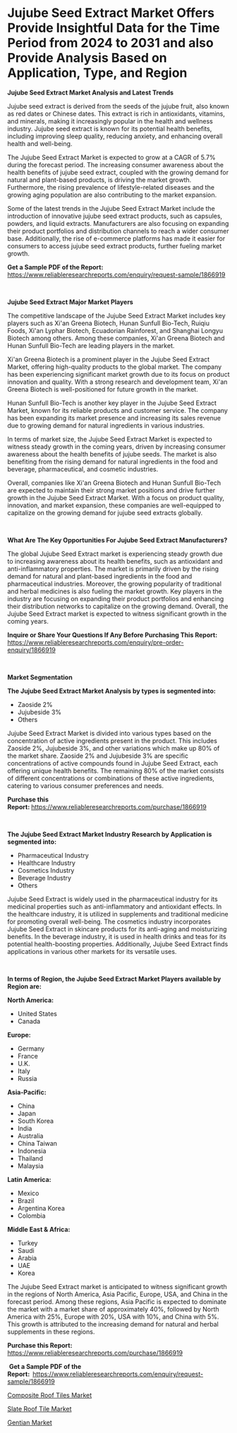 <p><h1>Jujube Seed Extract Market Offers Provide Insightful Data for the Time Period from 2024 to 2031 and also Provide Analysis Based on Application, Type, and Region</h1></p><p><strong>Jujube Seed Extract Market Analysis and Latest Trends</strong></p>
<p><p>Jujube seed extract is derived from the seeds of the jujube fruit, also known as red dates or Chinese dates. This extract is rich in antioxidants, vitamins, and minerals, making it increasingly popular in the health and wellness industry. Jujube seed extract is known for its potential health benefits, including improving sleep quality, reducing anxiety, and enhancing overall health and well-being.</p><p>The Jujube Seed Extract Market is expected to grow at a CAGR of 5.7% during the forecast period. The increasing consumer awareness about the health benefits of jujube seed extract, coupled with the growing demand for natural and plant-based products, is driving the market growth. Furthermore, the rising prevalence of lifestyle-related diseases and the growing aging population are also contributing to the market expansion.</p><p>Some of the latest trends in the Jujube Seed Extract Market include the introduction of innovative jujube seed extract products, such as capsules, powders, and liquid extracts. Manufacturers are also focusing on expanding their product portfolios and distribution channels to reach a wider consumer base. Additionally, the rise of e-commerce platforms has made it easier for consumers to access jujube seed extract products, further fueling market growth.</p></p>
<p><strong>Get a Sample PDF of the Report:&nbsp;</strong> <a href="https://www.reliableresearchreports.com/enquiry/request-sample/1866919">https://www.reliableresearchreports.com/enquiry/request-sample/1866919</a></p>
<p>&nbsp;</p>
<p><strong>Jujube Seed Extract Major Market Players</strong></p>
<p><p>The competitive landscape of the Jujube Seed Extract Market includes key players such as Xi'an Greena Biotech, Hunan Sunfull Bio-Tech, Ruiqiu Foods, Xi'an Lyphar Biotech, Ecuadorian Rainforest, and Shanghai Longyu Biotech among others. Among these companies, Xi'an Greena Biotech and Hunan Sunfull Bio-Tech are leading players in the market.</p><p>Xi'an Greena Biotech is a prominent player in the Jujube Seed Extract Market, offering high-quality products to the global market. The company has been experiencing significant market growth due to its focus on product innovation and quality. With a strong research and development team, Xi'an Greena Biotech is well-positioned for future growth in the market.</p><p>Hunan Sunfull Bio-Tech is another key player in the Jujube Seed Extract Market, known for its reliable products and customer service. The company has been expanding its market presence and increasing its sales revenue due to growing demand for natural ingredients in various industries.</p><p>In terms of market size, the Jujube Seed Extract Market is expected to witness steady growth in the coming years, driven by increasing consumer awareness about the health benefits of jujube seeds. The market is also benefiting from the rising demand for natural ingredients in the food and beverage, pharmaceutical, and cosmetic industries.</p><p>Overall, companies like Xi'an Greena Biotech and Hunan Sunfull Bio-Tech are expected to maintain their strong market positions and drive further growth in the Jujube Seed Extract Market. With a focus on product quality, innovation, and market expansion, these companies are well-equipped to capitalize on the growing demand for jujube seed extracts globally.</p></p>
<p>&nbsp;</p>
<p><strong>What Are The Key Opportunities For Jujube Seed Extract Manufacturers?</strong></p>
<p><p>The global Jujube Seed Extract market is experiencing steady growth due to increasing awareness about its health benefits, such as antioxidant and anti-inflammatory properties. The market is primarily driven by the rising demand for natural and plant-based ingredients in the food and pharmaceutical industries. Moreover, the growing popularity of traditional and herbal medicines is also fueling the market growth. Key players in the industry are focusing on expanding their product portfolios and enhancing their distribution networks to capitalize on the growing demand. Overall, the Jujube Seed Extract market is expected to witness significant growth in the coming years.</p></p>
<p><strong>Inquire or Share Your Questions If Any Before Purchasing This Report:</strong> <a href="https://www.reliableresearchreports.com/enquiry/pre-order-enquiry/1866919">https://www.reliableresearchreports.com/enquiry/pre-order-enquiry/1866919</a></p>
<p>&nbsp;</p>
<p><strong>Market Segmentation</strong></p>
<p><strong>The Jujube Seed Extract Market Analysis by types is segmented into:</strong></p>
<p><ul><li>Zaoside 2%</li><li>Jujubeside 3%</li><li>Others</li></ul></p>
<p><p>Jujube Seed Extract Market is divided into various types based on the concentration of active ingredients present in the product. This includes Zaoside 2%, Jujubeside 3%, and other variations which make up 80% of the market share. Zaoside 2% and Jujubeside 3% are specific concentrations of active compounds found in Jujube Seed Extract, each offering unique health benefits. The remaining 80% of the market consists of different concentrations or combinations of these active ingredients, catering to various consumer preferences and needs.</p></p>
<p><strong>Purchase this Report:&nbsp;</strong><a href="https://www.reliableresearchreports.com/purchase/1866919">https://www.reliableresearchreports.com/purchase/1866919</a></p>
<p>&nbsp;</p>
<p><strong>The Jujube Seed Extract Market Industry Research by Application is segmented into:</strong></p>
<p><ul><li>Pharmaceutical Industry</li><li>Healthcare Industry</li><li>Cosmetics Industry</li><li>Beverage Industry</li><li>Others</li></ul></p>
<p><p>Jujube Seed Extract is widely used in the pharmaceutical industry for its medicinal properties such as anti-inflammatory and antioxidant effects. In the healthcare industry, it is utilized in supplements and traditional medicine for promoting overall well-being. The cosmetics industry incorporates Jujube Seed Extract in skincare products for its anti-aging and moisturizing benefits. In the beverage industry, it is used in health drinks and teas for its potential health-boosting properties. Additionally, Jujube Seed Extract finds applications in various other markets for its versatile uses.</p></p>
<p>&nbsp;</p>
<p><strong>In terms of Region, the Jujube Seed Extract Market Players available by Region are:</strong></p>
<p>
    <p> <strong> North America: </strong>
        <ul>
            <li>United States</li>
            <li>Canada</li>
        </ul>
        </p> 
    <p> <strong> Europe: </strong>
        <ul>
            <li>Germany</li>
            <li>France</li>
            <li>U.K.</li>
            <li>Italy</li>
            <li>Russia</li>
        </ul>
        </p> 
    <p> <strong> Asia-Pacific: </strong>
        <ul>
            <li>China</li>
            <li>Japan</li>
            <li>South Korea</li>
            <li>India</li>
            <li>Australia</li>
            <li>China Taiwan</li>
            <li>Indonesia</li>
            <li>Thailand</li>
            <li>Malaysia</li>
        </ul>
        </p> 
    <p> <strong> Latin America: </strong>
        <ul>
            <li>Mexico</li>
            <li>Brazil</li>
            <li>Argentina Korea</li>
            <li>Colombia</li>
        </ul>
        </p> 
    <p> <strong> Middle East & Africa: </strong>
        <ul>
            <li>Turkey</li>
            <li>Saudi</li>
            <li>Arabia</li>
            <li>UAE</li>
            <li>Korea</li>
        </ul>
    </p>
    </p>
<p><p>The Jujube Seed Extract market is anticipated to witness significant growth in the regions of North America, Asia Pacific, Europe, USA, and China in the forecast period. Among these regions, Asia Pacific is expected to dominate the market with a market share of approximately 40%, followed by North America with 25%, Europe with 20%, USA with 10%, and China with 5%. This growth is attributed to the increasing demand for natural and herbal supplements in these regions.</p></p>
<p><strong>Purchase this Report: </strong><a href="https://www.reliableresearchreports.com/purchase/1866919">https://www.reliableresearchreports.com/purchase/1866919</a></p>
<p>&nbsp;<strong>Get a Sample PDF of the Report:&nbsp;&nbsp;</strong><a href="https://www.reliableresearchreports.com/enquiry/request-sample/1866919">https://www.reliableresearchreports.com/enquiry/request-sample/1866919</a></p>
<p><strong></strong></p>
<p><p><a href="https://github.com/lataunyatinikmelvin59ilbd0dv/Market-Research-Report-List-1/blob/main/composite-roof-tiles-market.md">Composite Roof Tiles Market</a></p><p><a href="https://github.com/pgtimber/Market-Research-Report-List-1/blob/main/slate-roof-tile-market.md">Slate Roof Tile Market</a></p><p><a href="https://unruly-ladybug-44b.notion.site/Gentian-Market-Size-and-Growth-Market-Segmentation-Regional-and-Country-Breakdowns-and-Market-Tre-ee5c2aaa593a47959e1fe882758f1b1d">Gentian Market</a></p></p>